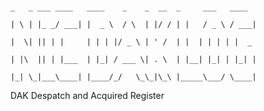 #
``` _   _ ___ ____   ____    _    _  __  _     ___   ____ ```

```| \ | |_ _/ ___| |  _ \  / \  | |/ / | |   / _ \ / ___|```

```|  \| || | |     | | | |/ _ \ | ' /  | |  | | | | |  _ ```

```| |\  || | |___  | |_| / ___ \| . \  | |__| |_| | |_| |```

```|_| \_|___\____| |____/_/   \_\_|\_\ |_____\___/ \____|```

DAK Despatch and Acquired Register
